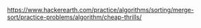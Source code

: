 https://www.hackerearth.com/practice/algorithms/sorting/merge-sort/practice-problems/algorithm/cheap-thrills/
